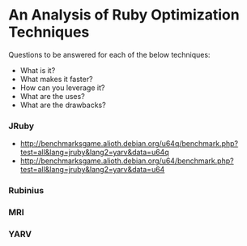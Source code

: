 # An Analysis of Ruby Optimization Techniques

Questions to be answered for each of the below techniques:

* What is it?
* What makes it faster?
* How can you leverage it?
* What are the uses?
* What are the drawbacks?

### JRuby

* http://benchmarksgame.alioth.debian.org/u64q/benchmark.php?test=all&lang=jruby&lang2=yarv&data=u64q
* http://benchmarksgame.alioth.debian.org/u64/benchmark.php?test=all&lang=jruby&lang2=yarv&data=u64

### Rubinius

### MRI

### YARV
